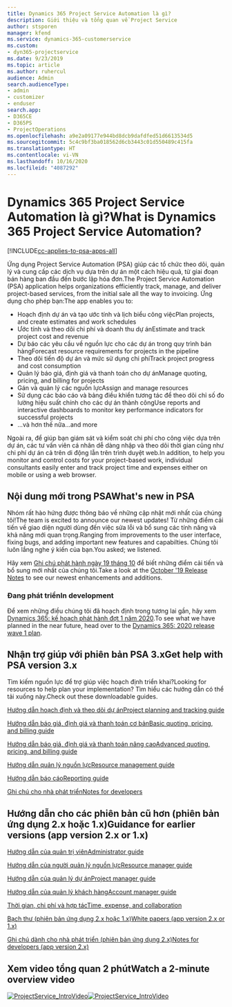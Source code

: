 ```yaml
---
title: Dynamics 365 Project Service Automation là gì?
description: Giới thiệu và tổng quan về Project Service
author: stsporen
manager: kfend
ms.service: dynamics-365-customerservice
ms.custom:
- dyn365-projectservice
ms.date: 9/23/2019
ms.topic: article
ms.author: ruhercul
audience: Admin
search.audienceType:
- admin
- customizer
- enduser
search.app:
- D365CE
- D365PS
- ProjectOperations
ms.openlocfilehash: a9e2a09177e944bd8dcb9dafdfed51d6613534d5
ms.sourcegitcommit: 5c4c9bf3ba018562d6cb3443c01d550489c415fa
ms.translationtype: HT
ms.contentlocale: vi-VN
ms.lasthandoff: 10/16/2020
ms.locfileid: "4087292"
---
```

# <a name="what-is-dynamics-365-project-service-automation"></a><span data-ttu-id="de8cd-103">Dynamics 365 Project Service Automation là gì?</span><span class="sxs-lookup"><span data-stu-id="de8cd-103">What is Dynamics 365 Project Service Automation?</span></span>

[!INCLUDE[cc-applies-to-psa-apps-all](../includes/cc-applies-to-psa-apps-all.md)]

<span data-ttu-id="de8cd-104">Ứng dụng Project Service Automation (PSA) giúp các tổ chức theo dõi, quản lý và cung cấp các dịch vụ dựa trên dự án một cách hiệu quả, từ giai đoạn bán hàng ban đầu đến bước lập hóa đơn.</span><span class="sxs-lookup"><span data-stu-id="de8cd-104">The Project Service Automation (PSA) application helps organizations efficiently track, manage, and deliver project-based services, from the initial sale all the way to invoicing.</span></span> <span data-ttu-id="de8cd-105">Ứng dụng cho phép bạn:</span><span class="sxs-lookup"><span data-stu-id="de8cd-105">The app enables you to:</span></span>

- <span data-ttu-id="de8cd-106">Hoạch định dự án và tạo ước tính và lịch biểu công việc</span><span class="sxs-lookup"><span data-stu-id="de8cd-106">Plan projects, and create estimates and work schedules</span></span>
- <span data-ttu-id="de8cd-107">Ước tính và theo dõi chi phí và doanh thu dự án</span><span class="sxs-lookup"><span data-stu-id="de8cd-107">Estimate and track project cost and revenue</span></span>
- <span data-ttu-id="de8cd-108">Dự báo các yêu cầu về nguồn lực cho các dự án trong quy trình bán hàng</span><span class="sxs-lookup"><span data-stu-id="de8cd-108">Forecast resource requirements for projects in the pipeline</span></span>
- <span data-ttu-id="de8cd-109">Theo dõi tiến độ dự án và mức sử dụng chi phí</span><span class="sxs-lookup"><span data-stu-id="de8cd-109">Track project progress and cost consumption</span></span>
- <span data-ttu-id="de8cd-110">Quản lý báo giá, định giá và thanh toán cho dự án</span><span class="sxs-lookup"><span data-stu-id="de8cd-110">Manage quoting, pricing, and billing for projects</span></span>
- <span data-ttu-id="de8cd-111">Gán và quản lý các nguồn lực</span><span class="sxs-lookup"><span data-stu-id="de8cd-111">Assign and manage resources</span></span>
- <span data-ttu-id="de8cd-112">Sử dụng các báo cáo và bảng điều khiển tương tác để theo dõi chỉ số đo lường hiệu suất chính cho các dự án thành công</span><span class="sxs-lookup"><span data-stu-id="de8cd-112">Use reports and interactive dashboards to monitor key performance indicators for successful projects</span></span>
- <span data-ttu-id="de8cd-113">...và hơn thế nữa</span><span class="sxs-lookup"><span data-stu-id="de8cd-113">...and more</span></span>

<span data-ttu-id="de8cd-114">Ngoài ra, để giúp bạn giám sát và kiểm soát chi phí cho công việc dựa trên dự án, các tư vấn viên cá nhân dễ dàng nhập và theo dõi thời gian cũng như chi phí dự án cả trên di động lẫn trên trình duyệt web.</span><span class="sxs-lookup"><span data-stu-id="de8cd-114">In addition, to help you monitor and control costs for your project-based work, individual consultants easily enter and track project time and expenses either on mobile or using a web browser.</span></span>

## <a name="whats-new-in-psa"></a><span data-ttu-id="de8cd-115">Nội dung mới trong PSA</span><span class="sxs-lookup"><span data-stu-id="de8cd-115">What's new in PSA</span></span>
<span data-ttu-id="de8cd-116">Nhóm rất hào hứng được thông báo về những cập nhật mới nhất của chúng tôi!</span><span class="sxs-lookup"><span data-stu-id="de8cd-116">The team is excited to announce our newest updates!</span></span> <span data-ttu-id="de8cd-117">Từ những điểm cải tiến về giao diện người dùng đến việc sửa lỗi và bổ sung các tính năng và khả năng mới quan trọng.</span><span class="sxs-lookup"><span data-stu-id="de8cd-117">Ranging from improvements to the user interface, fixing bugs, and adding important new features and capabilties.</span></span> <span data-ttu-id="de8cd-118">Chúng tôi luôn lắng nghe ý kiến của bạn.</span><span class="sxs-lookup"><span data-stu-id="de8cd-118">You asked; we listened.</span></span>

<span data-ttu-id="de8cd-119">Hãy xem [Ghi chú phát hành ngày 19 tháng 10](https://docs.microsoft.com/dynamics365-release-plan/2019wave2/index) để biết những điểm cải tiến và bổ sung mới nhất của chúng tôi.</span><span class="sxs-lookup"><span data-stu-id="de8cd-119">Take a look at the [October '19 Release Notes](https://docs.microsoft.com/dynamics365-release-plan/2019wave2/index) to see our newest enhancements and additions.</span></span>

### <a name="in-development"></a><span data-ttu-id="de8cd-120">Đang phát triển</span><span class="sxs-lookup"><span data-stu-id="de8cd-120">In development</span></span>
<span data-ttu-id="de8cd-121">Để xem những điều chúng tôi đã hoạch định trong tương lai gần, hãy xem [Dynamics 365: kế hoạch phát hành đợt 1 năm 2020](https://docs.microsoft.com/dynamics365-release-plan/2020wave1/index).</span><span class="sxs-lookup"><span data-stu-id="de8cd-121">To see what we have planned in the near future, head over to the [Dynamics 365: 2020 release wave 1 plan](https://docs.microsoft.com/dynamics365-release-plan/2020wave1/index).</span></span>

## <a name="get-help-with-psa-version-3x"></a><span data-ttu-id="de8cd-122">Nhận trợ giúp với phiên bản PSA 3.x</span><span class="sxs-lookup"><span data-stu-id="de8cd-122">Get help with PSA version 3.x</span></span>
<span data-ttu-id="de8cd-123">Tìm kiếm nguồn lực để trợ giúp việc hoạch định triển khai?</span><span class="sxs-lookup"><span data-stu-id="de8cd-123">Looking for resources to help plan your implementation?</span></span> <span data-ttu-id="de8cd-124">Tìm hiểu các hướng dẫn có thể tải xuống này.</span><span class="sxs-lookup"><span data-stu-id="de8cd-124">Check out these downloadable guides.</span></span>

 [<span data-ttu-id="de8cd-125">Hướng dẫn hoạch định và theo dõi dự án</span><span class="sxs-lookup"><span data-stu-id="de8cd-125">Project planning and tracking guide</span></span>](../psa/implementation-guides/project-planning-tracking.md)

 [<span data-ttu-id="de8cd-126">Hướng dẫn báo giá, định giá và thanh toán cơ bản</span><span class="sxs-lookup"><span data-stu-id="de8cd-126">Basic quoting, pricing, and billing guide</span></span>](../psa/implementation-guides/begin-quoting-pricing-billing.md)

 [<span data-ttu-id="de8cd-127">Hướng dẫn báo giá, định giá và thanh toán nâng cao</span><span class="sxs-lookup"><span data-stu-id="de8cd-127">Advanced quoting, pricing, and billing guide</span></span>](../psa/implementation-guides/adv-quoting-pricing-billing.md)

 [<span data-ttu-id="de8cd-128">Hướng dẫn quản lý nguồn lực</span><span class="sxs-lookup"><span data-stu-id="de8cd-128">Resource management guide</span></span>](../psa/implementation-guides/resource-management-guide.md)

 [<span data-ttu-id="de8cd-129">Hướng dẫn báo cáo</span><span class="sxs-lookup"><span data-stu-id="de8cd-129">Reporting guide</span></span>](../psa/implementation-guides/reporting-guide.md)

 [<span data-ttu-id="de8cd-130">Ghi chú cho nhà phát triển</span><span class="sxs-lookup"><span data-stu-id="de8cd-130">Notes for developers</span></span>](../psa/developer-guides/overview-dev-notes-v3.x.md)

## <a name="guidance-for-earlier-versions-app-version-2x-or-1x"></a><span data-ttu-id="de8cd-131">Hướng dẫn cho các phiên bản cũ hơn (phiên bản ứng dụng 2.x hoặc 1.x)</span><span class="sxs-lookup"><span data-stu-id="de8cd-131">Guidance for earlier versions (app version 2.x or 1.x)</span></span>
 [<span data-ttu-id="de8cd-132">Hướng dẫn của quản trị viên</span><span class="sxs-lookup"><span data-stu-id="de8cd-132">Administrator guide</span></span>](../psa/admin-guide.md)

 [<span data-ttu-id="de8cd-133">Hướng dẫn của người quản lý nguồn lực</span><span class="sxs-lookup"><span data-stu-id="de8cd-133">Resource manager guide</span></span>](../psa/resource-manager-guide.md)

 [<span data-ttu-id="de8cd-134">Hướng dẫn của quản lý dự án</span><span class="sxs-lookup"><span data-stu-id="de8cd-134">Project manager guide</span></span>](../psa/project-manager-guide.md)

 [<span data-ttu-id="de8cd-135">Hướng dẫn của quản lý khách hàng</span><span class="sxs-lookup"><span data-stu-id="de8cd-135">Account manager guide</span></span>](../psa/account-manager-guide.md)

 [<span data-ttu-id="de8cd-136">Thời gian, chi phí và hợp tác</span><span class="sxs-lookup"><span data-stu-id="de8cd-136">Time, expense, and collaboration</span></span>](../psa/time-expense-collaboration-guide.md)

 [<span data-ttu-id="de8cd-137">Bạch thư (phiên bản ứng dụng 2.x hoặc 1.x)</span><span class="sxs-lookup"><span data-stu-id="de8cd-137">White papers (app version 2.x or 1.x)</span></span>](../psa/white-papers.md)

 [<span data-ttu-id="de8cd-138">Ghi chú dành cho nhà phát triển (phiên bản ứng dụng 2.x)</span><span class="sxs-lookup"><span data-stu-id="de8cd-138">Notes for developers (app version 2.x)</span></span>](../psa/developer-guides/add-custom-qoi-forms-v2.x.md)

 ## <a name="watch-a-2-minute-overview-video"></a><span data-ttu-id="de8cd-139">Xem video tổng quan 2 phút</span><span class="sxs-lookup"><span data-stu-id="de8cd-139">Watch a 2-minute overview video</span></span>
 <a name="heroArea"></a> <span data-ttu-id="de8cd-140">[![ProjectService_IntroVideo](../psa/media/project-service-intro-video.png "ProjectService_IntroVideo")](https://go.microsoft.com/fwlink/p/?LinkId=799457)</span><span class="sxs-lookup"><span data-stu-id="de8cd-140">[![ProjectService_IntroVideo](../psa/media/project-service-intro-video.png "ProjectService_IntroVideo")](https://go.microsoft.com/fwlink/p/?LinkId=799457)</span></span>


